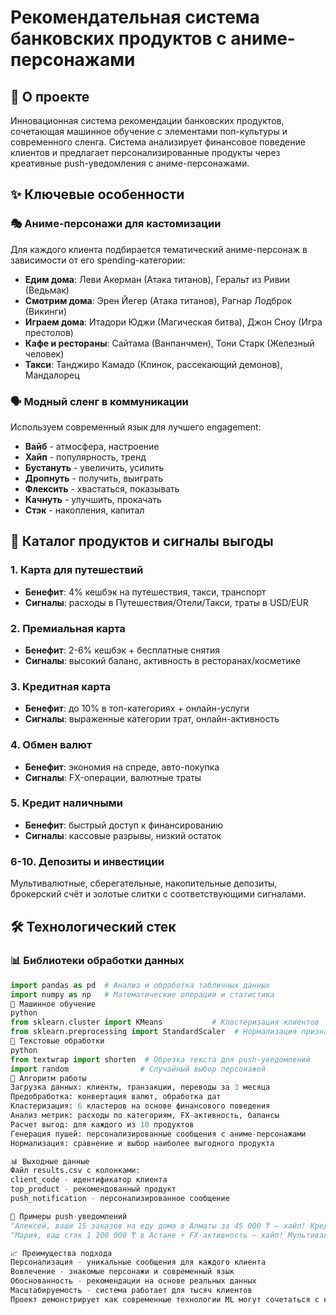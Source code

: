# Рекомендательная система банковских продуктов с аниме-персонажами

## 🎯 О проекте

Инновационная система рекомендации банковских продуктов, сочетающая машинное обучение с элементами поп-культуры и современного сленга. Система анализирует финансовое поведение клиентов и предлагает персонализированные продукты через креативные push-уведомления с аниме-персонажами.

## ✨ Ключевые особенности

### 🎭 Аниме-персонажи для кастомизации
Для каждого клиента подбирается тематический аниме-персонаж в зависимости от его spending-категории:

- **Едим дома**: Леви Акерман (Атака титанов), Геральт из Ривии (Ведьмак)
- **Смотрим дома**: Эрен Йегер (Атака титанов), Рагнар Лодброк (Викинги)  
- **Играем дома**: Итадори Юджи (Магическая битва), Джон Сноу (Игра престолов)
- **Кафе и рестораны**: Сайтама (Ванпанчмен), Тони Старк (Железный человек)
- **Такси**: Танджиро Камадо (Клинок, рассекающий демонов), Мандалорец

### 🗣️ Модный сленг в коммуникации
Используем современный язык для лучшего engagement:
- **Вайб** - атмосфера, настроение
- **Хайп** - популярность, тренд
- **Бустануть** - увеличить, усилить
- **Дропнуть** - получить, выиграть
- **Флексить** - хвастаться, показывать
- **Качнуть** - улучшить, прокачать
- **Стэк** - накопления, капитал

## 🏦 Каталог продуктов и сигналы выгоды

### 1. Карта для путешествий
- **Бенефит**: 4% кешбэк на путешествия, такси, транспорт
- **Сигналы**: расходы в Путешествия/Отели/Такси, траты в USD/EUR

### 2. Премиальная карта  
- **Бенефит**: 2-6% кешбэк + бесплатные снятия
- **Сигналы**: высокий баланс, активность в ресторанах/косметике

### 3. Кредитная карта
- **Бенефит**: до 10% в топ-категориях + онлайн-услуги
- **Сигналы**: выраженные категории трат, онлайн-активность

### 4. Обмен валют
- **Бенефит**: экономия на спреде, авто-покупка
- **Сигналы**: FX-операции, валютные траты

### 5. Кредит наличными
- **Бенефит**: быстрый доступ к финансированию
- **Сигналы**: кассовые разрывы, низкий остаток

### 6-10. Депозиты и инвестиции
Мультивалютные, сберегательные, накопительные депозиты, брокерский счёт и золотые слитки с соответствующими сигналами.

## 🛠️ Технологический стек

### 📊 Библиотеки обработки данных
```python
import pandas as pd  # Анализ и обработка табличных данных
import numpy as np   # Математические операции и статистика
🤖 Машинное обучение
python
from sklearn.cluster import KMeans           # Кластеризация клиентов
from sklearn.preprocessing import StandardScaler  # Нормализация признаков
📝 Текстовые обработки
python
from textwrap import shorten  # Обрезка текста для push-уведомлений
import random                # Случайный выбор персонажей
🎯 Алгоритм работы
Загрузка данных: клиенты, транзакции, переводы за 3 месяца
Предобработка: конвертация валют, обработка дат
Кластеризация: 6 кластеров на основе финансового поведения
Анализ метрик: расходы по категориям, FX-активность, балансы
Расчет выгод: для каждого из 10 продуктов
Генерация пушей: персонализированные сообщения с аниме-персонажами
Нормализация: сравнение и выбор наиболее выгодного продукта

📊 Выходные данные
Файл results.csv с колонками:
client_code - идентификатор клиента
top_product - рекомендованный продукт
push_notification - персонализированное сообщение

🎨 Примеры push-уведомлений
"Алексей, ваши 15 заказов на еду дома в Алматы за 45 000 ₸ — хайп! Кредитная карта с Леви Акерманом бустанёт 8% кешбэка, до 3 600 ₸. Качните карту!"
"Мария, ваш стэк 1 200 000 ₸ в Астане + FX-активность — хайп! Мультивалютный вклад бустанёт 3 600 ₸. Качните капитал в валюте!"

📈 Преимущества подхода
Персонализация - уникальные сообщения для каждого клиента
Вовлечение - знакомые персонажи и современный язык
Обоснованность - рекомендации на основе реальных данных
Масштабируемость - система работает для тысяч клиентов
Проект демонстрирует как современные технологии ML могут сочетаться с креативными подходами к коммуникации для улучшения клиентского опыта в банковской сфере.
